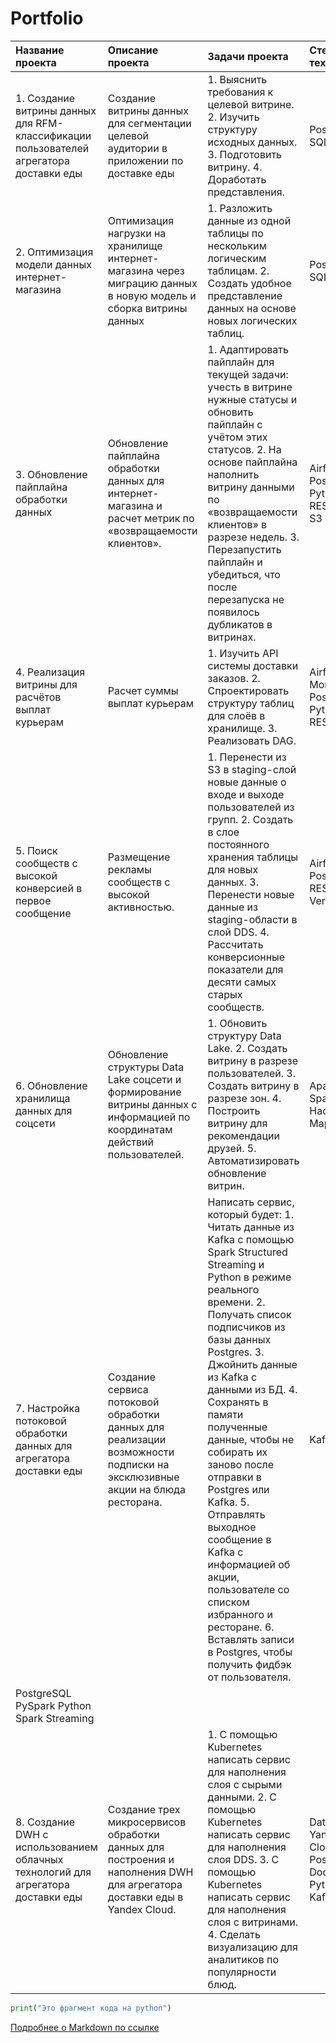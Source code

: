 # Portfolio

| Название проекта | Описание проекта | Задачи проекта | Стек технологий |
| :- | :- | :- | :- |
| 1. Создание витрины данных для RFM- классификации пользователей агрегатора доставки еды | Создание витрины данных для сегментации целевой аудитории в приложении по доставке еды | 1. Выяснить требования к целевой витрине. 2. Изучить структуру исходных данных. 3. Подготовить витрину. 4. Доработать представления. | PostgreSQL SQL | 
| 2. Оптимизация модели данных интернет-магазина | Оптимизация нагрузки на хранилище интернет-магазина через миграцию данных в новую модель и сборка витрины данных | 1. Разложить данные из одной таблицы по нескольким логическим таблицам. 2. Создать удобное представление данных на основе новых логических таблиц. | PostgreSQL SQL |
| 3. Обновление пайплайна обработки данных | Обновление пайплайна обработки данных для интернет-магазина и расчет метрик по «возвращаемости клиентов». | 1. Адаптировать пайплайн для текущей задачи: учесть в витрине нужные статусы и обновить пайплайн с учётом этих статусов. 2. На основе пайплайна наполнить витрину данными по «возвращаемости клиентов» в разрезе недель. 3. Перезапустить пайплайн и убедиться, что после перезапуска не появилось дубликатов в витринах. | Airflow PostgreSQL Python REST-API S3 |
| 4. Реализация витрины для расчётов выплат курьерам | Расчет суммы выплат курьерам | 1. Изучить API системы доставки заказов. 2. Спроектировать структуру таблиц для слоёв в хранилище. 3. Реализовать DAG. | Airflow MongoDB PostgreSQL Python REST-API |
| 5. Поиск сообществ с высокой конверсией в первое сообщение | Размещение рекламы сообществ с высокой активностью. | 1. Перенести из S3 в staging-слой новые данные о входе и выходе пользователей из групп. 2. Создать в слое постоянного хранения таблицы для новых данных. 3. Перенести новые данные из staging-области в слой DDS. 4. Рассчитать конверсионные показатели для десяти самых старых сообществ. | Airflow PostgreSQL REST-API Vertica S3 |
| 6. Обновление хранилища данных для соцсети | Обновление структуры Data Lake соцсети и формирование витрины данных с информацией по координатам действий пользователей. | 1. Обновить структуру Data Lake. 2. Создать витрину в разрезе пользователей. 3. Создать витрину в разрезе зон. 4. Построить витрину для рекомендации друзей. 5. Автоматизировать обновление витрин. | Apache Spark HDFS Hadoop MapReduce |
| 7. Настройка потоковой обработки данных для агрегатора доставки еды | Создание сервиса потоковой обработки данных для реализации возможности подписки на эксклюзивные акции на блюда ресторана. | Написать сервис, который будет: 1. Читать данные из Kafka с помощью Spark Structured Streaming и Python в режиме реального времени. 2. Получать список подписчиков из базы данных Postgres. 3. Джойнить данные из Kafka с данными из БД. 4. Сохранять в памяти полученные данные, чтобы не собирать их заново после отправки в Postgres или Kafka. 5. Отправлять выходное сообщение в Kafka с информацией об акции, пользователе со списком избранного и ресторане. 6. Вставлять записи в Postgres, чтобы получить фидбэк от пользователя. | Kafka
PostgreSQL PySpark Python Spark Streaming |
| 8. Создание DWH с использованием облачных технологий для агрегатора доставки еды | Создание трех микросервисов обработки данных для построения и наполнения DWH для агрегатора доставки еды в Yandex Cloud. | 1. С помощью Kubernetes написать сервис для наполнения слоя с сырыми данными. 2. С помощью Kubernetes написать сервис для наполнения слоя DDS. 3. С помощью Kubernetes написать сервис для наполнения слоя с витринами. 4. Сделать визуализацию для аналитиков по популярности блюд. | DataLens Yandex Cloud PostgreSQL Docker Python SQL Kafka Redis |


```python 
print("Это фрагмент кода на python")
```
[Подробнее о Markdown по ссылке](https://daringfireball.net/projects/markdown/)
